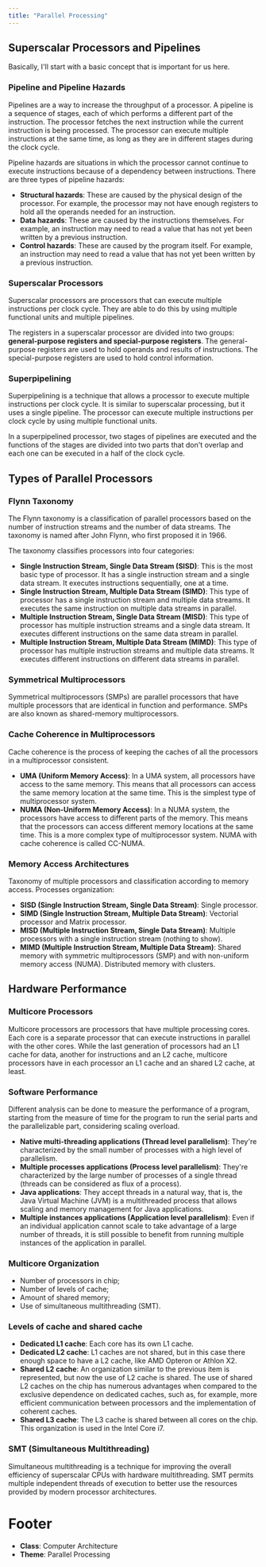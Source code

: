 ```yaml
---
title: "Parallel Processing"
---
```


## Superscalar Processors and Pipelines

Basically, I'll start with a basic concept that is important for us here.

### Pipeline and Pipeline Hazards

Pipelines are a way to increase the throughput of a processor. A pipeline is a sequence of stages, each of which performs a different part of the instruction. The processor fetches the next instruction while the current instruction is being processed. The processor can execute multiple instructions at the same time, as long as they are in different stages during the clock cycle.

Pipeline hazards are situations in which the processor cannot continue to execute instructions because of a dependency between instructions. There are three types of pipeline hazards:

- **Structural hazards**: These are caused by the physical design of the processor. For example, the processor may not have enough registers to hold all the operands needed for an instruction.
- **Data hazards**: These are caused by the instructions themselves. For example, an instruction may need to read a value that has not yet been written by a previous instruction.
- **Control hazards**: These are caused by the program itself. For example, an instruction may need to read a value that has not yet been written by a previous instruction.

### Superscalar Processors

Superscalar processors are processors that can execute multiple instructions per clock cycle. They are able to do this by using multiple functional units and multiple pipelines.

The registers in a superscalar processor are divided into two groups: **general-purpose registers and special-purpose registers**. The general-purpose registers are used to hold operands and results of instructions. The special-purpose registers are used to hold control information.

### Superpipelining

Superpipelining is a technique that allows a processor to execute multiple instructions per clock cycle. It is similar to superscalar processing, but it uses a single pipeline. The processor can execute multiple instructions per clock cycle by using multiple functional units.

In a superpipelined processor, two stages of pipelines are executed and the functions of the stages are divided into two parts that don't overlap and each one can be executed in a half of the clock cycle.

## Types of Parallel Processors

### Flynn Taxonomy

The Flynn taxonomy is a classification of parallel processors based on the number of instruction streams and the number of data streams. The taxonomy is named after John Flynn, who first proposed it in 1966.

The taxonomy classifies processors into four categories:

- **Single Instruction Stream, Single Data Stream (SISD)**: This is the most basic type of processor. It has a single instruction stream and a single data stream. It executes instructions sequentially, one at a time.
- **Single Instruction Stream, Multiple Data Stream (SIMD)**: This type of processor has a single instruction stream and multiple data streams. It executes the same instruction on multiple data streams in parallel.
- **Multiple Instruction Stream, Single Data Stream (MISD)**: This type of processor has multiple instruction streams and a single data stream. It executes different instructions on the same data stream in parallel.
- **Multiple Instruction Stream, Multiple Data Stream (MIMD)**: This type of processor has multiple instruction streams and multiple data streams. It executes different instructions on different data streams in parallel.

### Symmetrical Multiprocessors

Symmetrical multiprocessors (SMPs) are parallel processors that have multiple processors that are identical in function and performance. SMPs are also known as shared-memory multiprocessors.

### Cache Coherence in Multiprocessors

Cache coherence is the process of keeping the caches of all the processors in a multiprocessor consistent.

- **UMA (Uniform Memory Access)**: In a UMA system, all processors have access to the same memory. This means that all processors can access the same memory location at the same time. This is the simplest type of multiprocessor system.
- **NUMA (Non-Uniform Memory Access)**: In a NUMA system, the processors have access to different parts of the memory. This means that the processors can access different memory locations at the same time. This is a more complex type of multiprocessor system. NUMA with cache coherence is called CC-NUMA.

### Memory Access Architectures

Taxonomy of multiple processors and classification according to memory access. Processes organization:

- **SISD (Single Instruction Stream, Single Data Stream)**: Single processor.
- **SIMD (Single Instruction Stream, Multiple Data Stream)**: Vectorial processor and Matrix processor.
- **MISD (Multiple Instruction Stream, Single Data Stream)**: Multiple processors with a single instruction stream (nothing to show).
- **MIMD (Multiple Instruction Stream, Multiple Data Stream)**: Shared memory with symmetric multiprocessors (SMP) and with non-uniform memory access (NUMA). Distributed memory with clusters.

## Hardware Performance

### Multicore Processors

Multicore processors are processors that have multiple processing cores. Each core is a separate processor that can execute instructions in parallel with the other cores. While the last generation of processors had an L1 cache for data, another for instructions and an L2 cache, multicore processors have in each processor an L1 cache and an shared L2 cache, at least.

### Software Performance

Different analysis can be done to measure the performance of a program, starting from the measure of time for the program to run the serial parts and the parallelizable part, considering scaling overload.

- **Native multi-threading applications (Thread level parallelism)**: They're characterized by the small number of processes with a high level of parallelism.
- **Multiple processes applications (Process level parallelism)**: They're characterized by the large number of processes of a single thread (threads can be considered as flux of a process).
- **Java applications**: They accept threads in a natural way, that is, the Java Virtual Machine (JVM) is a multithreaded process that allows scaling and memory management for Java applications.
- **Multiple instances applications (Application level parallelism)**: Even if an individual application cannot scale to take advantage of a large number of threads, it is still possible to benefit from running multiple instances of the application in parallel.

### Multicore Organization

- Number of processors in chip;
- Number of levels of cache;
- Amount of shared memory;
- Use of simultaneous multithreading (SMT).

### Levels of cache and shared cache

- **Dedicated L1 cache**: Each core has its own L1 cache.
- **Dedicated L2 cache**: L1 caches are not shared, but in this case there enough space to have a L2 cache, like AMD Opteron or Athlon X2.
- **Shared L2 cache**: An organization similar to the previous item is represented, but now the use of L2 cache is shared. The use of shared L2 caches on the chip has numerous advantages when compared to the exclusive dependence on dedicated caches, such as, for example, more efficient communication between processors and the implementation of coherent caches.
- **Shared L3 cache**: The L3 cache is shared between all cores on the chip. This organization is used in the Intel Core i7.

### SMT (Simultaneous Multithreading)

Simultaneous multithreading is a technique for improving the overall efficiency of superscalar CPUs with hardware multithreading. SMT permits multiple independent threads of execution to better use the resources provided by modern processor architectures.

# Footer

- **Class**: Computer Architecture
- **Theme**: Parallel Processing